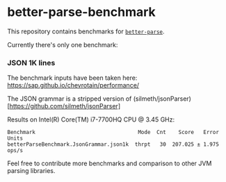 # better-parse-benchmark

This repository contains benchmarks for [`better-parse`](https://github.com/h0tk3y/better-parse).

Currently there's only one benchmark:

### JSON 1K lines

The benchmark inputs have been taken here: https://sap.github.io/chevrotain/performance/

The JSON grammar is a stripped version of (silmeth/jsonParser)[https://github.com/silmeth/jsonParser]

Results on Intel(R) Core(TM) i7-7700HQ CPU @ 3.45 GHz:

```
Benchmark                                 Mode  Cnt    Score   Error  Units
betterParseBenchmark.JsonGrammar.json1k  thrpt   30  207.025 ± 1.975  ops/s
```

Feel free to contribute more benchmarks and comparison to other JVM parsing libraries.
